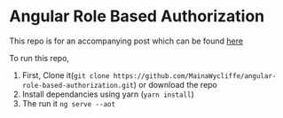 # Angular Role Based Authorization

This repo is for an accompanying post which can be found [here](https://codinglatte.com/posts/angular/role-based-authorization-in-angular-route-guards/)

To run this repo,

1. First, Clone it(`git clone https://github.com/MainaWycliffe/angular-role-based-authorization.git`) or download the repo
2. Install dependancies using yarn (`yarn install`)
3. The run it `ng serve --aot`

